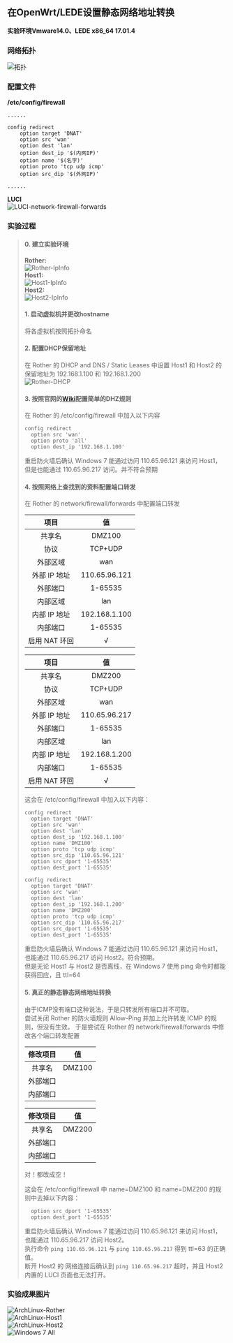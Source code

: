 ## 在OpenWrt/LEDE设置静态网络地址转换
**实验环境Vmware14.0、LEDE x86_64 17.01.4**  
### 网络拓扑
![拓扑](../../.gitbook/assets/SNAT-Network.png)  
### 配置文件
**/etc/config/firewall**
```
......

config redirect
	option target 'DNAT'
	option src 'wan'
	option dest 'lan'
	option dest_ip '$(内网IP)'
	option name '$(名字)'
	option proto 'tcp udp icmp'
	option src_dip '$(外网IP)'

......
```

**LUCI**  
![LUCI-network-firewall-forwards](../../.gitbook/assets/SNAT-forwards.png)  

### 实验过程
> #### 0. 建立实验环境
> **Rother:**  
![Rother-IpInfo](../../.gitbook/assets/SNAT-Rother-IpInfo.png)  
> **Host1:**  
![Host1-IpInfo](../../.gitbook/assets/SNAT-Host1-IpInfo.png)  
> **Host2:**  
![Host2-IpInfo](../../.gitbook/assets/SNAT-Host2-IpInfo.png)  
> #### 1. 启动虚拟机并更改hostname
>将各虚拟机按照拓扑命名
> #### 2. 配置DHCP保留地址
>在 Rother 的 DHCP and DNS / Static Leases 中设置 Host1 和 Host2 的保留地址为 192.168.1.100 和 192.168.1.200  
![Rother-DHCP](../../.gitbook/assets/SNAT-Rother-DHCP.png)  
> #### 3. 按照官网的[Wiki](https://openwrt.org/docs/guide-user/firewall/firewall_configuration#simple_dmz_rule)配置简单的DHZ规则
>在 Rother 的 /etc/config/firewall 中加入以下内容
> ```
> config redirect
>	option src 'wan'
>	option proto 'all'
>	option dest_ip '192.168.1.100'
> ```
>重启防火墙后确认 Windows 7 能通过访问 110.65.96.121 来访问 Host1，但是也能通过 110.65.96.217 访问。并不符合预期
> #### 4. 按照网络上查找到的资料配置端口转发
>在 Rother 的 network/firewall/forwards 中配置端口转发
>
>|项目|值|
>| :-: | :-: |
>|共享名| DMZ100 |
>|协议| TCP+UDP |
>|外部区域| wan |
>|外部 IP 地址| 110.65.96.121 |
>|外部端口| 1-65535 |
>|内部区域| lan |
>|内部 IP 地址|192.168.1.100|
>|内部端口| 1-65535 |
>|启用 NAT 环回| √ |
>
>|项目|值|
>| :-: | :-: |
>|共享名| DMZ200 |
>|协议| TCP+UDP |
>|外部区域| wan |
>|外部 IP 地址| 110.65.96.217 |
>|外部端口| 1-65535 |
>|内部区域| lan |
>|内部 IP 地址|192.168.1.200|
>|内部端口| 1-65535 |
>|启用 NAT 环回| √ |
>
>这会在 /etc/config/firewall 中加入以下内容：
> ```
> config redirect
>	option target 'DNAT'
>	option src 'wan'
>	option dest 'lan'
>	option dest_ip '192.168.1.100'
>	option name 'DMZ100'
>	option proto 'tcp udp icmp'
>	option src_dip '110.65.96.121'
>	option src_dport '1-65535'
>	option dest_port '1-65535'
>
> config redirect
>	option target 'DNAT'
>	option src 'wan'
>	option dest 'lan'
>	option dest_ip '192.168.1.200'
>	option name 'DMZ200'
>	option proto 'tcp udp icmp'
>	option src_dip '110.65.96.217'
>	option src_dport '1-65535'
>	option dest_port '1-65535'
> ```
>重启防火墙后确认 Windows 7 能通过访问 110.65.96.121 来访问 Host1，也能通过 110.65.96.217 访问 Host2。符合预期。  
>但是无论 Host1 与 Host2 是否离线，在 Windows 7 使用 ping 命令时都能获得回应，且 ttl=64
> #### 5. 真正的静态静态网络地址转换
>由于ICMP没有端口这种说法，于是只转发所有端口并不可取。  
>尝试关闭 Rother 的防火墙规则 Allow-Ping 并加上允许转发 ICMP 的规则，但没有生效。
>于是尝试在 Rother 的 network/firewall/forwards 中修改各个端口转发配置
>
>|修改项目|值|
>| :-: | :-: |
>|共享名| DMZ100 |
>|外部端口|  |
>|内部端口|  | |
>
>|修改项目|值|
>| :-: | :-: |
>|共享名| DMZ200 |
>|外部端口|  |
>|内部端口|  | |
>
>对！都改成空！
>
>这会在 /etc/config/firewall 中 name=DMZ100 和 name=DMZ200 的规则中去掉以下内容：
> ```
>	option src_dport '1-65535'
>	option dest_port '1-65535'
> ```
>重启防火墙后确认 Windows 7 能通过访问 110.65.96.121 来访问 Host1，也能通过 110.65.96.217 访问 Host2。  
执行命令 `ping 110.65.96.121` 与 `ping 110.65.96.217` 得到 ttl=63 的正确值。  
断开 Host2 的 网络连接后确认到 `ping 110.65.96.217` 超时，并且 Host2 内置的 LUCI 页面也无法打开。
### 实验成果图片
![ArchLinux-Rother](../../.gitbook/assets/SNAT-ArchLinux-Rother.png)  
![ArchLinux-Host1](../../.gitbook/assets/SNAT-ArchLinux-Host1.png)  
![ArchLinux-Host2](../../.gitbook/assets/SNAT-ArchLinux-Host2.png)  
![Windows 7 All](../../.gitbook/assets/SNAT-Windows7-All.png)  
